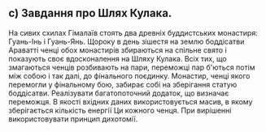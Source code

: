 ## с) Завдання про Шлях Кулака.
На сивих схилах Гімалаїв стоять два древніх буддистських монастиря:
Гуань-Інь і Гуань-Янь. Щороку в день зішестя на землю боддісатви 
Араватті ченці обох монастирів збираються на спільне свято і 
показують своє вдосконалення на Шляху Кулака. Всіх тих, 
що змагаються ченців розбивають на пари, переможці пар б'ються 
потім між собою і так далі, до фінального поєдинку. 
Монастир, ченці якого перемогли у фінальному бою, забирає собі 
на зберігання статую боддісатви. Реалізувати багатопоточний 
додаток, що визначає переможця. В якості вхідних даних 
використовується масив, в якому зберігається кількість 
енергії Ци кожного ченця. При вирішенні використовувати 
принцип дихотомії.